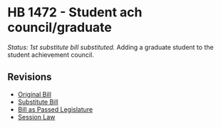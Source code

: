 # HB 1472 - Student ach council/graduate
*Status: 1st substitute bill substituted.*
Adding a graduate student to the student achievement council.

## Revisions
* [Original Bill](1/)
* [Substitute Bill](S/)
* [Bill as Passed Legislature](S.PL/)
* [Session Law](S.SL/)